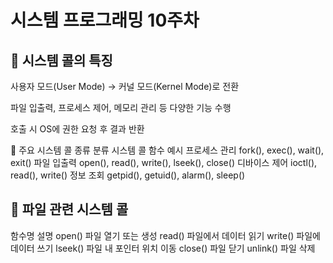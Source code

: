 # 시스템 프로그래밍 10주차

## 📌 시스템 콜의 특징
사용자 모드(User Mode) → 커널 모드(Kernel Mode)로 전환

파일 입출력, 프로세스 제어, 메모리 관리 등 다양한 기능 수행

호출 시 OS에 권한 요청 후 결과 반환

📖 주요 시스템 콜 종류
분류	시스템 콜 함수 예시
프로세스 관리	fork(), exec(), wait(), exit()
파일 입출력	open(), read(), write(), lseek(), close()
디바이스 제어	ioctl(), read(), write()
정보 조회	getpid(), getuid(), alarm(), sleep()

## 📌 파일 관련 시스템 콜
함수명	설명
open()	파일 열기 또는 생성
read()	파일에서 데이터 읽기
write()	파일에 데이터 쓰기
lseek()	파일 내 포인터 위치 이동
close()	파일 닫기
unlink()	파일 삭제